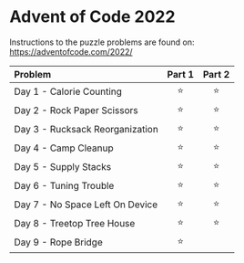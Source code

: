 # Advent of Code 2022

Instructions to the puzzle problems are found on: https://adventofcode.com/2022/

| **Problem**                     | Part 1 | Part 2 |
|:--------------------------------|:------:|:------:|
| Day 1 - Calorie Counting        | :star: | :star: |
| Day 2 - Rock Paper Scissors     | :star: | :star: |
| Day 3 - Rucksack Reorganization | :star: | :star: |
| Day 4 - Camp Cleanup            | :star: | :star: |
| Day 5 - Supply Stacks           | :star: | :star: |
| Day 6 - Tuning Trouble          | :star: | :star: |
| Day 7 - No Space Left On Device | :star: | :star: |
| Day 8 - Treetop Tree House      | :star: | :star: |
| Day 9 - Rope Bridge             | :star: |        |